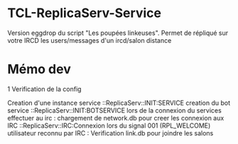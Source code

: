 # TCL-ReplicaServ-Service
Version eggdrop du script "Les poupées linkeuses". Permet de répliqué sur votre IRCD les users/messages d'un ircd/salon distance 


# Mémo dev
1 Verification de la config

Creation d'une instance service ::ReplicaServ::INIT:SERVICE
creation du bot service ::ReplicaServ::INIT:BOTSERVICE 
lors de la connexion du services effectuer au irc :
	chargement de network.db pour creer les connexion aux IRC ::ReplicaServ::IRC:Connexion
		lors du signal 001 (RPL_WELCOME) utilisateur reconnu par IRC : 
		Verification link.db pour joindre les salons
